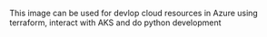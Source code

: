 This image can be used for devlop cloud resources in Azure using terraform, interact with AKS and do python development
